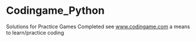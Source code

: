 # Codingame_Python
Solutions for Practice Games Completed
see www.codingame.com a means to learn/practice coding
